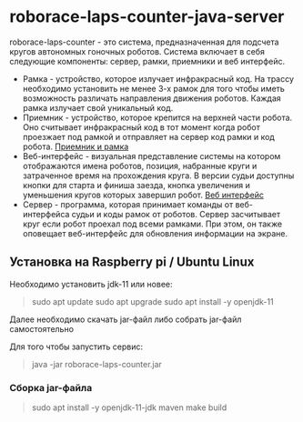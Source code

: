 # roborace-laps-counter-java-server

roborace-laps-counter - это система, предназначенная для подсчета кругов автономных гоночных роботов.
Система включает в себя следующие компоненты: сервер, рамки, приемники и веб интерфейс.
 
* Рамка - устройство, которое излучает инфракрасный код. На трассу необходимо установить не менее 3-х рамок для того чтобы 
иметь возможность различать направления движения роботов. Каждая рамка излучает свой уникальный код.
* Приемник - устройство, которое крепится на верхней части робота. Оно считывает инфракрасный код в тот момент когда робот проезжает под рамкой и отправляет на сервер код рамки и код робота. [Приемник и рамка](https://github.com/roborace-org/roborace-laps-counter)
* Веб-интерфейс - визуальная представление системы на котором отображаются имена роботов, позиция, набранные круги и затраченное время на прохождения круга. В версии судьи доступны кнопки для старта и финиша заезда, кнопка увеличения и уменьшения кругов которых завершил робот. [Веб интерфейс](https://github.com/roborace-org/roborace-laps-counter-web)
* Сервер - программа, которая принимает команды от веб-интерфейса судьи и коды рамок от роботов. Сервер засчитывает круг если робот проехал под всеми рамками. При этом, он также оповещает веб-интерфейс для обновления информации на экране.

## Установка на Raspberry pi / Ubuntu Linux

Необходимо установить jdk-11 или новее: 
> sudo apt update
> sudo apt upgrade
> sudo apt install -y openjdk-11


Далее необходимо скачать jar-файл либо собрать jar-файл самостоятельно

Для того чтобы запустить сервис:
> java -jar roborace-laps-counter.jar

### Сборка jar-файла

> sudo apt install -y openjdk-11-jdk maven
> make build
